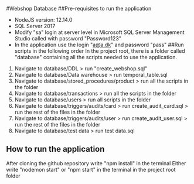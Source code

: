 #Webshop Database
##Pre-requisites to run the application
* NodeJS version: 12.14.0
* SQL Server 2017
* Modify "sa" login at server level in Microsoft SQL Server Management Studio called with password "Password123"
* In the application use the login "a@a.dk" and password "pass"
##Run scripts in the following order
In the project root, there is a folder called "database" containing all the scripts needed to use the application.

1. Navigate to database/DDL > run "create_webshop.sql"
2. Navigate to database/Data warehouse > run temporal_table.sql
3. Navigate to database/stored_procedures/product > run all the scripts in the folder
4. Navigate to database/transactions > run all the scripts in the folder
5. Navigate to database/users > run all scripts in the folder
6. Navigate to database/triggers/audits/card > run create_audit_card.sql > run the rest of the files in the folder
7. Navigate to database/triggers/audits/user > run create_audit_user.sql > run the rest of the files in the folder
8. Navigate to database/test data > run test data.sql

## How to run the application
After cloning the github repository write "npm install" in the terminal
Either write "nodemon start"  or "npm start" in the terminal in the project root folder
